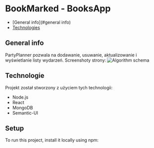 # BookMarked - BooksApp

* [General info](#general info)
* [Technologies](#technologies)

## General info
PartyPlanner pozwala na dodawanie, usuwanie, aktualizowanie i wyświetlanie listy wydarzeń.
Screenshoty strony:
	![Algorithm schema](./src/images/AppScreen.png)
## Technologie
Projekt został stworzony z użyciem tych technologii:
* Node.js
* React
* MongoDB
* Semantic-UI

	
## Setup
To run this project, install it locally using npm:


